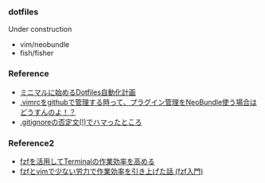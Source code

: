 ### dotfiles
Under construction
+ vim/neobundle
+ fish/fisher

### Reference
+ [ミニマルに始めるDotfiles自動化計画](https://qiita.com/okamos/items/40966158d0271ae7198b)
+ [.vimrcをgithubで管理する時って、プラグイン管理をNeoBundle使う場合はどうすんのよ！？](https://qiita.com/yukimura1227/items/9727dec975d3fe9557c9#%E7%B5%8C%E7%B7%AF)
+ [.gitignoreの否定文(!)でハマったところ](https://qiita.com/NumAniCloud/items/fd452828f634b577ae28)

### Reference2
+ [fzfを活用してTerminalの作業効率を高める](https://qiita.com/kamykn/items/aa9920f07487559c0c7e)
+ [fzfとvimで少ない労力で作業効率を引き上げた話 (fzf入門)](https://qiita.com/Sa2Knight/items/6635af9fc648a5431685)

